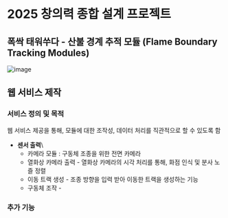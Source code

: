 # 2025 창의력 종합 설계 프로젝트

폭싹 태워쑤다 - 산불 경계 추적 모듈 (Flame Boundary Tracking Modules)
---

![image](https://github.com/user-attachments/assets/c9e9a01c-768a-40a6-a8b7-28c7fd47e8fd)

## 웹 서비스 제작

### 서비스 정의 및 목적
웹 서비스 제공을 통해, 모듈에 대한 조작성, 데이터 처리를 직관적으로 할 수 있도록 함

  * **센서 출력**\
     * 카메라 모듈 : 구동체 조종을 위한 전면 카메라
     * 열화상 카메라 출력 - 열화상 카메라의 시각 처리를 통해, 화점 인식 및 분사 노즐 정렬
     * 이동 트랙 생성 - 조종 방향을 입력 받아 이동한 트랙을 생성하는 기능
     * 구동체 조작 - 

### 추가 기능




